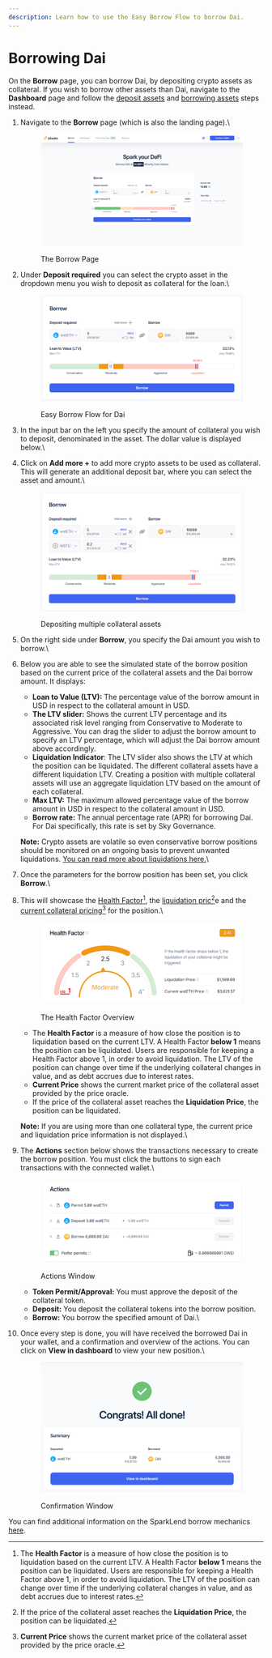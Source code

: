 ```yaml
---
description: Learn how to use the Easy Borrow Flow to borrow Dai.
---
```


# Borrowing Dai

On the **Borrow** page, you can borrow Dai, by depositing crypto assets as collateral. If you wish to borrow other assets than Dai, navigate to the **Dashboard** page and follow the [deposit assets](deposit-assets.md) and [borrowing assets](borrow-assets.md) steps instead.

1.  Navigate to the **Borrow** page (which is also the landing page).\


    <figure><img src="../../.gitbook/assets/landing (1).png" alt=""><figcaption><p>The Borrow Page</p></figcaption></figure>


2.  Under **Deposit required** you can select the crypto asset in the dropdown menu you wish to deposit as collateral for the loan.\


    <figure><img src="../../.gitbook/assets/borrow-1-col (1).png" alt=""><figcaption><p>Easy Borrow Flow for Dai</p></figcaption></figure>


3. In the input bar on the left you specify the amount of collateral you wish to deposit, denominated in the asset. The dollar value is displayed below.\

4.  Click on **Add more +** to add more crypto assets to be used as collateral. This will generate an additional deposit bar, where you can select the asset and amount.\


    <figure><img src="../../.gitbook/assets/easy-borrow-2-col-3.png" alt=""><figcaption><p>Depositing multiple collateral assets</p></figcaption></figure>


5. On the right side under **Borrow**, you specify the Dai amount you wish to borrow.\

6.  Below you are able to see the simulated state of the borrow position based on the current price of the collateral assets and the Dai borrow amount. It displays:

    * **Loan to Value (LTV):** The percentage value of the borrow amount in USD in respect to the collateral amount in USD.
    * **The LTV slider:** Shows the current LTV percentage and its associated risk level ranging from Conservative to Moderate to Aggressive. You can drag the slider to adjust the borrow amount to specify an LTV percentage, which will adjust the Dai borrow amount above accordingly.
    * **Liquidation Indicator**: The LTV slider also shows the LTV at which the position can be liquidated. The different collateral assets have a different liquidation LTV. Creating a position with multiple collateral assets will use an aggregate liquidation LTV based on the amount of each collateral.
    * **Max LTV:** The maximum allowed percentage value of the borrow amount in USD in respect to the collateral amount in USD.
    * **Borrow rate:** The annual percentage rate (APR) for borrowing Dai. For Dai specifically, this rate is set by Sky Governance.

    **Note:** Crypto assets are volatile so even conservative borrow positions should be monitored on an ongoing basis to prevent unwanted liquidations. [You can read more about liquidations here.](../../defi-infrastructure/sparklend/liquidations.md)\

7. Once the parameters for the borrow position has been set, you click **Borrow**.\

8.  This will showcase the [Health Factor](#user-content-fn-1)[^1], the [liquidation pric](#user-content-fn-2)[^2]e and the [current collateral pricing](#user-content-fn-3)[^3] for the position.\


    <figure><img src="../../.gitbook/assets/health-factor.png" alt=""><figcaption><p>The Health Factor Overview</p></figcaption></figure>

    * The **Health Factor** is a measure of how close the position is to liquidation based on the current LTV. A Health Factor **below 1** means the position can be liquidated. Users are responsible for keeping a Health Factor above 1, in order to avoid liquidation. The LTV of the position can change over time if the underlying collateral changes in value, and as debt accrues due to interest rates.
    * **Current Price** shows the current market price of the collateral asset provided by the price oracle.
    * If the price of the collateral asset reaches the **Liquidation Price**, the position can be liquidated.

    **Note:** If you are using more than one collateral type, the current price and liquidation price information is not displayed.\

9.  The **Actions** section below shows the transactions necessary to create the borrow position. You must click the buttons to sign each transactions with the connected wallet.\


    <figure><img src="../../.gitbook/assets/actions-borrow-1-col.png" alt=""><figcaption><p>Actions Window</p></figcaption></figure>

    * **Token Permit/Approval:** You must approve the deposit of the collateral token.
    * **Deposit:** You deposit the collateral tokens into the borrow position.
    * **Borrow:** You borrow the specified amount of Dai.\

10. Once every step is done, you will have received the borrowed Dai in your wallet, and a confirmation and overview of the actions. You can click on **View in dashboard** to view your new position.\


    <figure><img src="../../.gitbook/assets/finished-borrow.png" alt=""><figcaption><p>Confirmation Window</p></figcaption></figure>



You can find additional information on the SparkLend borrow mechanics [here](../../defi-infrastructure/sparklend/borrowing.md).

[^1]: The **Health Factor** is a measure of how close the position is to liquidation based on the current LTV. A Health Factor **below 1** means the position can be liquidated. Users are responsible for keeping a Health Factor above 1, in order to avoid liquidation. The LTV of the position can change over time if the underlying collateral changes in value, and as debt accrues due to interest rates.

[^2]: If the price of the collateral asset reaches the **Liquidation Price**, the position can be liquidated.

[^3]: **Current Price** shows the current market price of the collateral asset provided by the price oracle.
